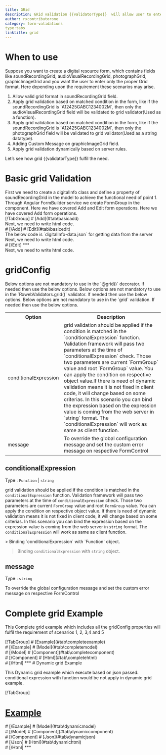 ```yaml
---
title: GRid  
description: GRid validation {{validatorType}}  will allow user to enter only the input in proper GRid format.The Global Release Identifier (GRid) is a system to identify releases of digital sound recordings (and other digital data) for electronic distribution.A GRid consists of 18 alphanumerical characters. 
author: rxcontributorone
category: form-validations
type:tabs
linktitle: grid
---
```

# When to use
Suppose you want to create a digital resource form, which contains fields like soundRecordingGrid, audioVisualRecordingGrid, photographGrid, graphicImageGrid and you want the user to enter only the proper Grid format. Here depending upon the requirement these scenarios may arise.

<ol class='showHideElement'>
    <li>Allow valid grid format in soundRecordingGrid field.</li>
    <li>Apply grid validation based on matched condition in the form, like if the soundRecordingGrid is `A12425GABC1234002M`, then only the audioVisualRecordingGrid field will be validated to grid validator(Used as a function).</li>
   <li>Apply grid validation based on matched condition in the form, like if the soundRecordingGrid is `A12425GABC1234002M`, then only the photographGrid field will be validated to grid validator(Used as a string datatype).</li>
    <li>Adding Custom Message on graphicImageGrid field.</li>
    <data-scope scope="['decorator','validator']">
    <li>Apply grid validation dynamically based on server rules.</li>
    </data-scope>
</ol>

Let’s see how grid  {{validatorType}}  fulfil the need.

# Basic grid Validation

<data-scope scope="['decorator','template-driven-directives','template-driven-decorators']">
First we need to create a digitalInfo class and define a property of soundRecordingGrid in the model to achieve the functional need of point 1.
<div component="app-code" key="grid-add-model"></div> 
</data-scope>
Through Angular FormBuilder service we create FormGroup in the component.
<data-scope scope="['decorator']">
Here we have covered Add and Edit form operations. 
</data-scope>

<data-scope scope="['validator','template-driven-directives','template-driven-decorators']">
Here we have covered Add form operations. 
</data-scope>

<data-scope scope="['decorator']">
<div component="app-tabs" key="basic-operations"></div>
[!TabGroup]
# [Add](#tab\basicadd)
<div component="app-code" key="grid-add-component"></div> 
Next, we need to write html code.
<div component="app-code" key="grid-add-html"></div> 
<div component="app-example-runner" ref-component="app-grid-add"></div>
# [/Add]
# [Edit](#tab\basicedit)
<div component="app-code" key="grid-edit-component"></div> 
The below code is `digitalInfo-data.json` for getting data from the server
<div component="app-code" key="grid-edit-json"></div> 
Next, we need to write html code.
<div component="app-code" key="grid-edit-html"></div> 
<div component="app-example-runner" ref-component="app-grid-edit"></div>
# [/Edit]
***
</data-scope>

<data-scope scope="['validator','template-driven-directives','template-driven-decorators']">
<div component="app-code" key="grid-add-component"></div> 
Next, we need to write html code.
<div component="app-code" key="grid-add-html"></div> 
<div component="app-example-runner" ref-component="app-grid-add"></div>
</data-scope>

# gridConfig 
<data-scope scope="['decorator']">
Below options are not mandatory to use in the `@grid()` decorator. If needed then use the below options.
</data-scope>
<data-scope scope="['validator']">
Below options are not mandatory to use in the `RxwebValidators.grid()` validator. If needed then use the below options.
</data-scope>
<data-scope scope="['template-driven-directives','template-driven-decorators']">
Below options are not mandatory to use in the `grid` validation. If needed then use the below options.
</data-scope>

<table class="table table-bordered table-striped showHideElement">
<tr><th>Option</th><th>Description</th></tr>
<tr><td><a  title="conditionalExpression">conditionalExpression</a></td><td>grid validation should be applied if the condition is matched in the `conditionalExpression` function. Validation framework will pass two parameters at the time of `conditionalExpression` check. Those two parameters are current `FormGroup` value and root `FormGroup` value. You can apply the condition on respective object value.If there is need of dynamic validation means it is not fixed in client code, it will change based on some criterias. In this scenario you can bind the expression based on the expression value is coming from the web server in `string` format. The `conditionalExpression` will work as same as client function.</td></tr>
<tr><td><a  title="message">message</a></td><td>To override the global configuration message and set the custom error message on respective FormControl</td></tr>
</table>

## conditionalExpression 
Type :  `Function`  |  `string` 

grid validation should be applied if the condition is matched in the `conditionalExpression` function. Validation framework will pass two parameters at the time of `conditionalExpression` check. Those two parameters are current `FormGroup` value and root `FormGroup` value. You can apply the condition on respective object value.
If there is need of dynamic validation means it is not fixed in client code, it will change based on some criterias. In this scenario you can bind the expression based on the expression value is coming from the web server in `string` format. The `conditionalExpression` will work as same as client function.

<data-scope scope="['validator','decorator']">
> Binding `conditionalExpression` with `Function` object.
<div component="app-code" key="grid-conditionalExpressionExampleFunction-model"></div> 
</data-scope>

> Binding `conditionalExpression` with `string` object.
<div component="app-code" key="grid-conditionalExpressionExampleString-model"></div> 

<div component="app-example-runner" ref-component="app-grid-conditionalExpression" title="grid {{validatorType}} with conditionalExpression" key="conditionalExpression"></div>

## message 
Type :  `string` 

To override the global configuration message and set the custom error message on respective FormControl

<div component="app-code" key="grid-messageExample-model"></div> 
<div component="app-example-runner" ref-component="app-grid-message" title="grid {{validatorType}} with message" key="message"></div>

# Complete grid Example

This Complete grid example which includes all the gridConfig properties will fulfil the requirement of scenarios 1, 2, 3,4 and 5

<div component="app-tabs" key="complete"></div>
[!TabGroup]
# [Example](#tab\completeexample)
<div component="app-example-runner" ref-component="app-grid-complete"></div>
# [/Example]
<data-scope scope="['decorator','template-driven-directives','template-driven-decorators']">
# [Model](#tab\completemodel)
<div component="app-code" key="grid-complete-model"></div> 
# [/Model]
</data-scope>
# [Component](#tab\completecomponent)
<div component="app-code" key="grid-complete-component"></div> 
# [/Component]
# [Html](#tab\completehtml)
<div component="app-code" key="grid-complete-html"></div>
# [/Html]
***

<data-scope scope="['decorator','validator']">
# Dynamic grid Example

This Dynamic grid example which execute based on json passed. conditional expression with function would be not apply in dynamic grid example. 

<div component="app-tabs" key="dynamic"></div>

[!TabGroup]
# [Example](#tab\dynamicexample)
<div component="app-example-runner" ref-component="app-grid-dynamic"></div>
# [/Example]
<data-scope scope="['decorator']">
# [Model](#tab\dynamicmodel)
<div component="app-code" key="grid-dynamic-model"></div>
# [/Model]
</data-scope>
# [Component](#tab\dynamiccomponent)
<div component="app-code" key="grid-dynamic-component"></div>
# [/Component]
# [Json](#tab\dynamicjson)
<div component="app-code" key="grid-dynamic-json"></div>
# [/Json]
# [Html](#tab\dynamichtml)
<div component="app-code" key="grid-dynamic-html"></div> 
# [/Html]
***
</data-scope>

